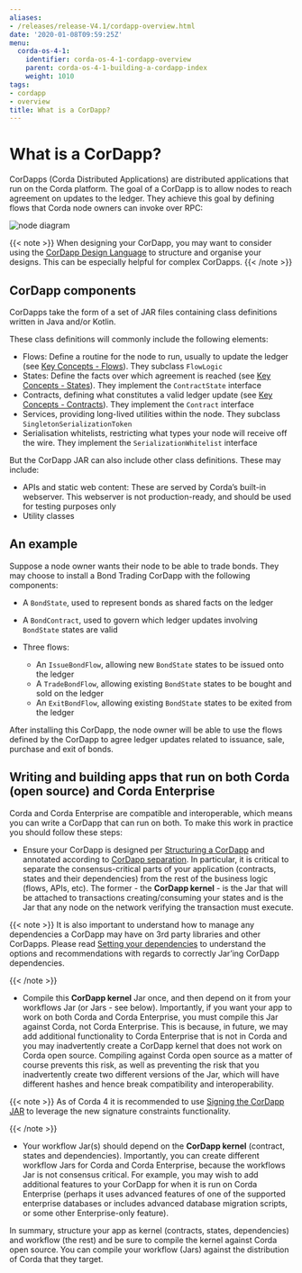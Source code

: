 ```yaml
---
aliases:
- /releases/release-V4.1/cordapp-overview.html
date: '2020-01-08T09:59:25Z'
menu:
  corda-os-4-1:
    identifier: corda-os-4-1-cordapp-overview
    parent: corda-os-4-1-building-a-cordapp-index
    weight: 1010
tags:
- cordapp
- overview
title: What is a CorDapp?
---
```



# What is a CorDapp?

CorDapps (Corda Distributed Applications) are distributed applications that run on the Corda platform. The goal of a
CorDapp is to allow nodes to reach agreement on updates to the ledger. They achieve this goal by defining flows that
Corda node owners can invoke over RPC:

![node diagram](/en/images/node-diagram.png "node diagram")

{{< note >}}
When designing your CorDapp, you may want to consider using the [CorDapp Design Language](../../../../tools/cdl/cdl-overview.md) to structure and organise your designs. This can be especially helpful for complex CorDapps.
{{< /note >}}

## CorDapp components

CorDapps take the form of a set of JAR files containing class definitions written in Java and/or Kotlin.

These class definitions will commonly include the following elements:


* Flows: Define a routine for the node to run, usually to update the ledger
(see [Key Concepts - Flows](key-concepts-flows.md)). They subclass `FlowLogic`
* States: Define the facts over which agreement is reached (see [Key Concepts - States](key-concepts-states.md)).
They implement the `ContractState` interface
* Contracts, defining what constitutes a valid ledger update (see
[Key Concepts - Contracts](key-concepts-contracts.md)). They implement the `Contract` interface
* Services, providing long-lived utilities within the node. They subclass `SingletonSerializationToken`
* Serialisation whitelists, restricting what types your node will receive off the wire. They implement the
`SerializationWhitelist` interface

But the CorDapp JAR can also include other class definitions. These may include:


* APIs and static web content: These are served by Corda’s built-in webserver. This webserver is not
production-ready, and should be used for testing purposes only
* Utility classes


## An example

Suppose a node owner wants their node to be able to trade bonds. They may choose to install a Bond Trading CorDapp with
the following components:


* A `BondState`, used to represent bonds as shared facts on the ledger
* A `BondContract`, used to govern which ledger updates involving `BondState` states are valid
* Three flows:

    * An `IssueBondFlow`, allowing new `BondState` states to be issued onto the ledger
    * A `TradeBondFlow`, allowing existing `BondState` states to be bought and sold on the ledger
    * An `ExitBondFlow`, allowing existing `BondState` states to be exited from the ledger




After installing this CorDapp, the node owner will be able to use the flows defined by the CorDapp to agree ledger
updates related to issuance, sale, purchase and exit of bonds.


## Writing and building apps that run on both Corda (open source) and Corda Enterprise

Corda and Corda Enterprise are compatible and interoperable, which means you can write a CorDapp that can run on both.
To make this work in practice you should follow these steps:


* Ensure your CorDapp is designed per [Structuring a CorDapp](writing-a-cordapp.md) and annotated according to [CorDapp separation](cordapp-build-systems.html#separation-of-cordapp-contracts-flows-and-services).
In particular, it is critical to separate the consensus-critical parts of your application (contracts, states and their dependencies) from
the rest of the business logic (flows, APIs, etc).
The former - the **CorDapp kernel** - is the Jar that will be attached to transactions creating/consuming your states and is the Jar
that any node on the network verifying the transaction must execute.

{{< note >}}
It is also important to understand how to manage any dependencies a CorDapp may have on 3rd party libraries and other CorDapps.
Please read [Setting your dependencies](cordapp-build-systems.html#setting-your-dependencies) to understand the options and recommendations with regards to correctly Jar’ing CorDapp dependencies.

{{< /note >}}

* Compile this **CorDapp kernel** Jar once, and then depend on it from your workflows Jar (or Jars - see below). Importantly, if
you want your app to work on both Corda and Corda Enterprise, you must compile this Jar against Corda, not Corda Enterprise.
This is because, in future, we may add additional functionality to Corda Enterprise that is not in Corda and you may inadvertently create a
CorDapp kernel that does not work on Corda open source. Compiling against Corda open source as a matter of course prevents this risk, as well
as preventing the risk that you inadvertently create two different versions of the Jar, which will have different hashes and hence break compatibility
and interoperability.

{{< note >}}
As of Corda 4 it is recommended to use [Signing the CorDapp JAR](cordapp-build-systems.html#signing-the-cordapp-jar) to leverage the new signature constraints functionality.

{{< /note >}}

* Your workflow Jar(s) should depend on the **CorDapp kernel** (contract, states and dependencies). Importantly, you can create different workflow
Jars for Corda and Corda Enterprise, because the workflows Jar is not consensus critical. For example, you may wish to add additional features
to your CorDapp for when it is run on Corda Enterprise (perhaps it uses advanced features of one of the supported enterprise databases or includes
advanced database migration scripts, or some other Enterprise-only feature).

In summary, structure your app as kernel (contracts, states, dependencies) and workflow (the rest) and be sure to compile the kernel
against Corda open source. You can compile your workflow (Jars) against the distribution of Corda that they target.
